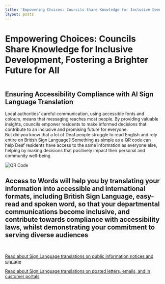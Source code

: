 ```yaml
---
title: 'Empowering Choices: Councils Share Knowledge for Inclusive Development, Fostering a Brighter Future for All'
layout: posts
---
```


# Empowering Choices: Councils Share Knowledge for Inclusive Development, Fostering a Brighter Future for All

![]()

## Ensuring Accessibility Compliance with AI Sign Language Translation

Local authorities' careful communication, using accessible fonts and colours, means that messaging reaches most people.  By providing valuable insights, councils empower residents to make informed decisions that contribute to an inclusive and promising future for everyone.  
But did you know that a lot of Deaf people struggle to read English and rely entire on British Sign Language?
Something as simple as a QR code can help Deaf residents have access to the same information as everyone else, helping by making decisions that positively impact their personal and community well-being.

![QR Code](/posts/images/qr-contact.png)

## Access to Words will help you by translating your information into accessible and international formats, including British Sign Language, easy-read and spoken word, so that your departmental communications become inclusive, and contribute towards compliance with accessibility laws, whilst demonstrating your commitment to serving diverse audiences

<br/>

[Read about Sign Language translations on public information notices and signage](/solutions/gazette)

[Read about Sign Language translations on posted letters, emails, and in customer portals](/solutions/correspondent)
